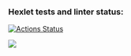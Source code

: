 ### Hexlet tests and linter status:
[![Actions Status](https://github.com/zhenya30000/fullstack-javascript-project-lvl1/workflows/hexlet-check/badge.svg)](https://github.com/zhenya30000/fullstack-javascript-project-lvl1/actions)

<a href="https://codeclimate.com/github/zhenya30000/fullstack-javascript-project-lvl1/maintainability"><img src="https://api.codeclimate.com/v1/badges/ce7d9dd7b236b13aeb93/maintainability" /></a>